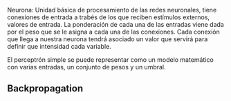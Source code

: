 Neurona:
Unidad básica de procesamiento de las redes neuronales, tiene conexiones de entrada a trabés de los que reciben estímulos externos, valores de entrada.
La ponderación de cada una de las entradas viene dada por el peso que se le asigna a cada una de las conexiones.
Cada conexión que llega a nuestra neurona tendrá asociado un valor que servirá para definir que intensidad cada variable.

El perceptrón simple se puede representar como un modelo matemático con varias entradas, un conjunto de pesos y un umbral.

## Backpropagation
